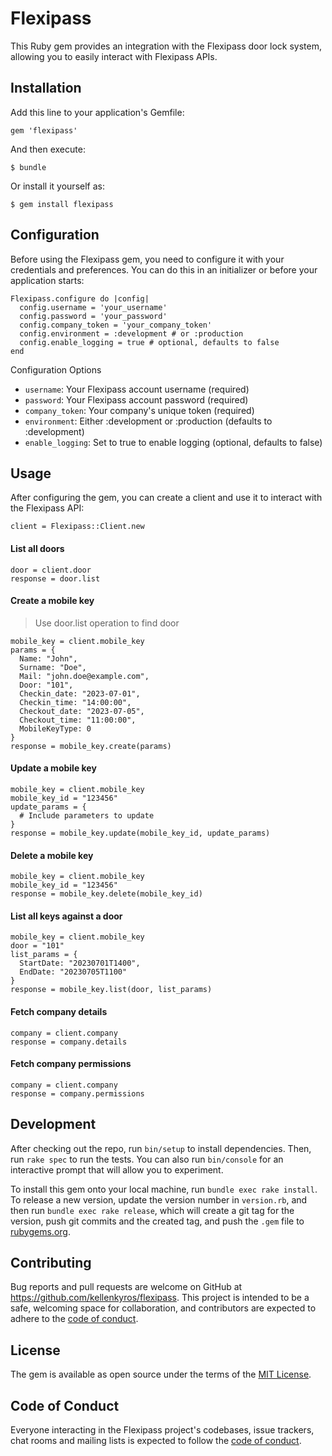 # Flexipass

This Ruby gem provides an integration with the Flexipass door lock system, allowing you to easily interact with Flexipass APIs.

## Installation

Add this line to your application's Gemfile:

`gem 'flexipass'`

And then execute: 

`$ bundle`

Or install it yourself as:

`$ gem install flexipass`

## Configuration
Before using the Flexipass gem, you need to configure it with your credentials and preferences. You can do this in an initializer or before your application starts:
```
Flexipass.configure do |config|
  config.username = 'your_username'
  config.password = 'your_password'
  config.company_token = 'your_company_token'
  config.environment = :development # or :production
  config.enable_logging = true # optional, defaults to false
end
```
Configuration Options

* `username`: Your Flexipass account username (required)
* `password`: Your Flexipass account password (required)
* `company_token`: Your company's unique token (required)
* `environment`: Either :development or :production (defaults to :development)
* `enable_logging`: Set to true to enable logging (optional, defaults to false)

## Usage
After configuring the gem, you can create a client and use it to interact with the Flexipass API:
```
client = Flexipass::Client.new
```

#### List all doors
```
door = client.door
response = door.list
```

#### Create a mobile key
> Use door.list operation to find door
```
mobile_key = client.mobile_key
params = {
  Name: "John",
  Surname: "Doe",
  Mail: "john.doe@example.com",
  Door: "101",
  Checkin_date: "2023-07-01",
  Checkin_time: "14:00:00",
  Checkout_date: "2023-07-05",
  Checkout_time: "11:00:00",
  MobileKeyType: 0
}
response = mobile_key.create(params)
```

#### Update a mobile key

```
mobile_key = client.mobile_key
mobile_key_id = "123456"
update_params = {
  # Include parameters to update
}
response = mobile_key.update(mobile_key_id, update_params)
```

#### Delete a mobile key 
```
mobile_key = client.mobile_key
mobile_key_id = "123456"
response = mobile_key.delete(mobile_key_id)
```

#### List all keys against a door
```
mobile_key = client.mobile_key
door = "101"
list_params = {
  StartDate: "20230701T1400",
  EndDate: "20230705T1100"
}
response = mobile_key.list(door, list_params)
```

#### Fetch company details
```
company = client.company
response = company.details
```

#### Fetch company permissions
```
company = client.company
response = company.permissions
```

## Development

After checking out the repo, run `bin/setup` to install dependencies. Then, run `rake spec` to run the tests. You can also run `bin/console` for an interactive prompt that will allow you to experiment.

To install this gem onto your local machine, run `bundle exec rake install`. To release a new version, update the version number in `version.rb`, and then run `bundle exec rake release`, which will create a git tag for the version, push git commits and the created tag, and push the `.gem` file to [rubygems.org](https://rubygems.org).

## Contributing

Bug reports and pull requests are welcome on GitHub at https://github.com/kellenkyros/flexipass. This project is intended to be a safe, welcoming space for collaboration, and contributors are expected to adhere to the [code of conduct](https://github.com/kellenkyros/flexipass/blob/main/CODE_OF_CONDUCT.md).

## License

The gem is available as open source under the terms of the [MIT License](https://opensource.org/licenses/MIT).

## Code of Conduct

Everyone interacting in the Flexipass project's codebases, issue trackers, chat rooms and mailing lists is expected to follow the [code of conduct](https://github.com/kellenkyros/flexipass/blob/main/CODE_OF_CONDUCT.md).
